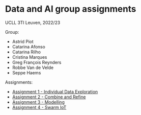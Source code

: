 # Data and AI group assignments
UCLL 3TI Leuven, 2022/23

Group:
- Astrid Piot
- Catarina Afonso
- Catarina Rilho
- Cristina Marques
- Greg François Reynders
- Robbe Van de Velde
- Seppe Haems

Assignments:
- [Assignment 1 - Individual Data Exploration](https://github.com/randmon/data-and-ai-group-assignments/tree/main/Assignment%201)
- [Assignment 2 - Combine and Refine](https://github.com/randmon/data-and-ai-group-assignments/tree/main/Assignment%202)
- [Assignment 3 - Modelling](https://github.com/randmon/data-and-ai-group-assignments/tree/main/Assignment%203)
- [Assignment 4 - Swarm IoT](https://github.com/randmon/data-and-ai-group-assignments/tree/main/Assignment%204)
